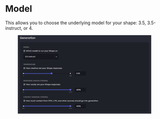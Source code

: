 # Model

This allows you to choose the underlying model for your shape: 3.5, 3.5-instruct, or 4.&#x20;

<figure><img src="../../../.gitbook/assets/Screenshot 2023-11-30 103301.png" alt=""><figcaption></figcaption></figure>
